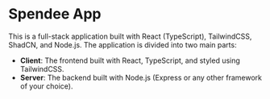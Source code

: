 # Spendee App

This is a full-stack application built with React (TypeScript), TailwindCSS, ShadCN, and Node.js. The application is divided into two main parts:

- **Client**: The frontend built with React, TypeScript, and styled using TailwindCSS.
- **Server**: The backend built with Node.js (Express or any other framework of your choice).
